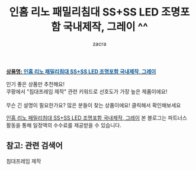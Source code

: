 ﻿---
layout: post
title:  "인홈 리노 패밀리침대 SS+SS LED 조명포함 국내제작, 그레이 ^^"
author: zacra
categories: [ 아이템 ]
tags: [침대프레임 제작]
image: https://static.coupangcdn.com/image/vendor_inventory/f984/fc295af5ebc6c26fe8ccc0811cdb7b9aef869f6e8111ae82fcaadf1bba0a.jpg 
description: "쿠팡에서 침대프레임 제작 관련 키워드로 가장 고객 선호도가 높은 제품이랍니다."
rating: 4.5
---

<a href="https://link.coupang.com/re/AFFSDP?lptag=AF8407795&pageKey=205401905&itemId=605016005&vendorItemId=4585931185&traceid=V0-153-0fcdf7ee8e9d5241"><b>상품명: <font color='#01579B'>인홈 리노 패밀리침대 SS+SS LED 조명포함 국내제작, 그레이</font></b></a>

인기 좋은 상품만 추천해요!<br/>
쿠팡에서 "침대프레임 제작" 관련 키워드로 선호도가 가장 높은 제품이에요!<br/><br/>
무슨 긴 설명이 필요한가요? 많은 분들이 찾는 상품이에요!
클릭해서 확인해보세요


<a href="https://link.coupang.com/re/AFFSDP?lptag=AF8407795&pageKey=205401905&itemId=605016005&vendorItemId=4585931185&traceid=V0-153-0fcdf7ee8e9d5241">인홈 리노 패밀리침대 SS+SS LED 조명포함 국내제작, 그레이</a>
본 블로그는 파트너스 활동을 통해 일정액의 수수료를 제공받을 수 있습니다.

## 참고: 관련 검색어    
침대프레임 제작